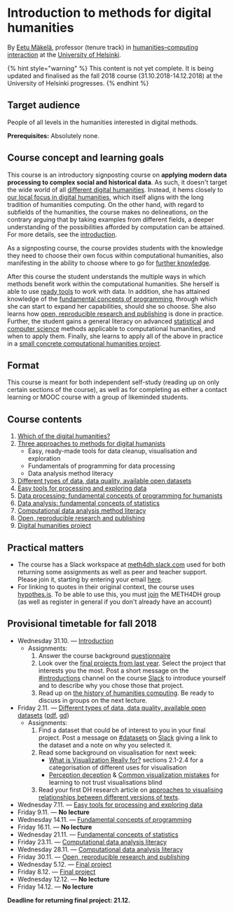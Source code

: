 # Introduction to methods for digital humanities

By [Eetu Mäkelä](http://iki.fi/eetu.makela), professor \(tenure track\) in [humanities–computing interaction](http://heldig.fi/hssci) at the [University of Helsinki](https://www.helsinki.fi/).

{% hint style="warning" %}
This content is not yet complete. It is being updated and finalised as the fall 2018 course \(31.10.2018-14.12.2018\) at the University of Helsinki progresses.
{% endhint %}

## Target audience

People of all levels in the humanities interested in digital methods. 

**Prerequisites:** Absolutely none.

## Course concept and learning goals

This course is an introductory signposting course on **applying modern data processing to complex social and historical data**. As such, it doesn't target the wide world of all [different digital humanities](http://j.mp/allthedh). Instead, it hems closely to [our local focus in digital humanities](https://www.helsinki.fi/en/helsinki-centre-for-digital-humanities/our-digital-humanities), which itself aligns with the long tradition of humanities computing. On the other hand, with regard to subfields of the humanities, the course makes no delineations, on the contrary arguing that by taking examples from different fields, a deeper understanding of the possibilities afforded by computation can be attained. For more details, see the [introduction](introduction-three-approaches-to-methods-for-digital-humanists.md).

As a signposting course, the course provides students with the knowledge they need to choose their own focus within computational humanities, also manifesting in the ability to choose where to go for [further knowledge](where-to-continue.md).

After this course the student understands the multiple ways in which methods benefit work within the computational humanities. She herself is able to use [ready tools](easy-tools-for-processing-and-exploring-data.md) to work with data. In addition, she has attained knowledge of the [fundamental concepts of programming](data-processing-fundamental-concepts-of-programming-for-humanists.md), through which she can start to expand her capabilities, should she so choose. She also learns how [open, reproducible research and publishing](open-reproducible-research-and-publishing.md) is done in practice. Further, the student gains a general literacy on advanced [statistical](computational-data-analysis-method-literacy/) and [computer science](computational-data-analysis-method-literacy/) methods applicable to computational humanities, and when to apply them. Finally, she learns to apply all of the above in practice in a [small concrete computational humanities project](final-project.md).

## Format

This course is meant for both independent self-study \(reading up on only certain sections of the course\), as well as for completing as either a contact learning or MOOC course with a group of likeminded students.

## Course contents

1. [Which of the digital humanities?](which-of-the-digital-humanities.md)
2. [Three approaches to methods for digital humanists](introduction-three-approaches-to-methods-for-digital-humanists.md)
   * Easy, ready-made tools for data cleanup, visualisation and exploration
   * Fundamentals of programming for data processing
   * Data analysis method literacy
3. [Different types of data, data quality, available open datasets](different-types-of-data-data-quality-available-open-datasets.md)
4. [Easy tools for processing and exploring data](easy-tools-for-processing-and-exploring-data.md)
5. [Data processing: fundamental concepts of programming for humanists](data-processing-fundamental-concepts-of-programming-for-humanists.md)
6. [Data analysis: fundamental concepts of statistics](data-analysis-fundamental-concepts-of-statistics.md)
7. [Computational data analysis method literacy](https://docs.google.com/presentation/d/e/2PACX-1vTEAtbzLYJXn2Pp8ozrSfxmzQOxo6SfVOXpscLbgCXkeXtqpzlwlU37dmQTWEAjIUAPedbT_BG1x0Ll/pub?start=false&loop=false&delayms=3000)
8. [Open, reproducible research and publishing](open-reproducible-research-and-publishing.md)
9. [Digital humanities project](final-project.md)

## Practical matters

* The course has a Slack workspace at [meth4dh.slack.com](http://meth4dh.slack.com/) used for both returning some assignments as well as peer and teacher support. Please join it, starting by entering your email [here](https://communityinviter.com/apps/meth4dh/meth4dh).
* For linking to quotes in their original context, the course uses [hypothes.is](http://hypothes.is). To be able to use this, you must [join](https://hypothes.is/groups/W6MAkGe8/meth4dh) the METH4DH group \(as well as register in general if you don't already have an account\)

## Provisional timetable for fall 2018

* Wednesday 31.10. — [Introduction](introduction-three-approaches-to-methods-for-digital-humanists.md)
  * Assignments: 
    1. Answer the course background [questionnaire](https://goo.gl/forms/gQpLPyOVV4ZvtL1x1)
    2. Look over the [final projects from last year](final-project.md#submissions-from-previous-years). Select the project that interests you the most. Post a short message on the [\#introductions](https://slack.com/app_redirect?channel=introductions&team=T276JCMEU) channel on the course [Slack](http://meth4dh.slack.com/) to introduce yourself and to describe why you chose those that project.
    3. Read up on [the history of humanities computing](which-of-the-digital-humanities.md#history-of-humanities-computing). Be ready to discuss in groups on the next lecture.
* Friday 2.11. — [Different types of data, data quality, available open datasets](https://docs.google.com/presentation/d/e/2PACX-1vQBZw3s36wdPtPf3gTcz-PW5eRND-59TIrmZki67lR341ycKuQcO1TjvB0Vn6wYJsNySN8QOSzuEDyq/pub?start=false&loop=false&delayms=3000) \([pdf](https://docs.google.com/presentation/d/1_DI2ynbeQMigaQYbSryGUsTLGH-TKLF0dpzfs3_39Sk/export/pdf), [gd](https://docs.google.com/presentation/d/1_DI2ynbeQMigaQYbSryGUsTLGH-TKLF0dpzfs3_39Sk/edit?usp=sharing)\)
  * Assignments:
    1. Find a dataset that could be of interest to you in your final project. Post a message on [\#datasets](https://slack.com/app_redirect?channel=datasets&team=T276JCMEU) on [Slack](http://meth4dh.slack.com/) giving a link to the dataset and a note on why you selected it.
    2. Read some background on visualisation for next week:
       * [What is Visualization Really for?](http://arxiv.org/pdf/1305.5670.pdf) sections 2.1-2.4 for a categorisation of different uses for visualisation
       * [Perception deception](https://infoactive.co/data-design/ch17.html) & [Common visualization mistakes](https://infoactive.co/data-design/ch18.html) for learning to not trust visualisations blind
    3. Read your first DH research article on [approaches to visualising relationships between different versions of texts](https://doi.org/10.1093/llc/fqx033).
* Wednesday 7.11. — [Easy tools for processing and exploring data](easy-tools-for-processing-and-exploring-data.md)
* Friday 9.11. — **No lecture**
* Wednesday 14.11. — [Fundamental concepts of programming](data-processing-fundamental-concepts-of-programming-for-humanists.md)
* Friday 16.11. — **No lecture**
* Wednesday 21.11. — [Fundamental concepts of statistics](data-analysis-fundamental-concepts-of-statistics.md)
* Friday 23.11. — [Computational data analysis literacy](computational-data-analysis-method-literacy/)
* Wednesday 28.11. — [Computational data analysis literacy](computational-data-analysis-method-literacy/)
* Friday 30.11. — [Open, reproducible research and publishing](open-reproducible-research-and-publishing.md)
* Wednesday 5.12. — [Final project](final-project.md)
* Friday 8.12. — [Final project](final-project.md)
* Wednesday 12.12. — **No lecture**
* Friday 14.12. — **No lecture**

**Deadline for returning final project: 21.12.**




